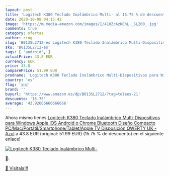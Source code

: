 ```yaml
---
layout: post
title: 'Logitech K380 Teclado Inalámbrico Multi- al 15.75 % de descuento'
date: 2020-10-08 04:15:42
image: 'https://m.media-amazon.com/images/I/410ZcAzKEhL._SL200_.jpg'
comments: true
category: ofertas
author: ring
slug: 'B013SL2712-es Logitech K380 Teclado Inalámbrico Multi-Dispositivos para...'
sku: 'B013SL2712-es'
tags: [ 'android', ]
actualPrice: 43.8 EUR
currency: EUR
price: 43.8
comparePrice: 51.99 EUR
prodname: 'Logitech K380 Teclado Inalámbrico Multi-Dispositivos para Windows  Apple iOS  Android o Chrome  Bluetooth  Diseño Compacto  PC/Mac/Portátil/Smartphone/Tablet/Apple TV  Disposición QWERTY UK - Azul'
country: 'es'
flag: '🇪🇸'
brand: ''
buyurl: 'https://www.amazon.es/dp/B013SL2712/?tag=tolees-21'
descuento: '15.75'
average: '43.92666666666666'
---
```


Ahora mismo tienes [Logitech K380 Teclado Inalámbrico Multi-Dispositivos para Windows  Apple iOS  Android o Chrome  Bluetooth  Diseño Compacto  PC/Mac/Portátil/Smartphone/Tablet/Apple TV  Disposición QWERTY UK - Azul](https://www.amazon.es/dp/B013SL2712/?tag=tolees-21) a 43.8 EUR (original: 51.99 EUR) (15.75 %  de descuento) en el siguiente enlace!

[![Logitech K380 Teclado Inalámbrico Multi-](https://m.media-amazon.com/images/I/410ZcAzKEhL._SL200_.jpg)](https://www.amazon.es/dp/B013SL2712/?tag=tolees-21)

🔎:


[🛒 Visítala!!!](https://www.amazon.es/dp/B013SL2712/?tag=tolees-21)

